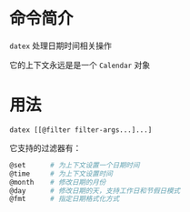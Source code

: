 # 命令简介

`datex` 处理日期时间相关操作

它的上下文永远是是一个 `Calendar` 对象

# 用法

```
datex [[@filter filter-args...]...]
```

它支持的过滤器有：

```bash
@set      # 为上下文设置一个日期时间
@time     # 为上下文设置时间
@month    # 修改日期的月份
@day      # 修改日期的天，支持工作日和节假日模式
@fmt      # 指定日期格式化方式
```
